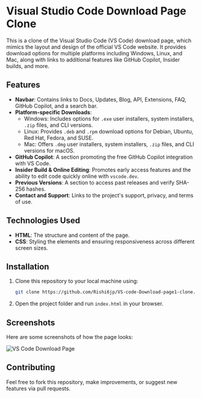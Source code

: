 # Visual Studio Code Download Page Clone

This is a clone of the Visual Studio Code (VS Code) download page, which mimics the layout and design of the official VS Code website. It provides download options for multiple platforms including Windows, Linux, and Mac, along with links to additional features like GitHub Copilot, Insider builds, and more.

## Features

- **Navbar**: Contains links to Docs, Updates, Blog, API, Extensions, FAQ, GitHub Copilot, and a search bar.
- **Platform-specific Downloads**:
  - Windows: Includes options for `.exe` user installers, system installers, `.zip` files, and CLI versions.
  - Linux: Provides `.deb` and `.rpm` download options for Debian, Ubuntu, Red Hat, Fedora, and SUSE.
  - Mac: Offers `.dmg` user installers, system installers, `.zip` files, and CLI versions for macOS.
- **GitHub Copilot**: A section promoting the free GitHub Copilot integration with VS Code.
- **Insider Build & Online Editing**: Promotes early access features and the ability to edit code quickly online with `vscode.dev`.
- **Previous Versions**: A section to access past releases and verify SHA-256 hashes.
- **Contact and Support**: Links to the project's support, privacy, and terms of use.

## Technologies Used

- **HTML**: The structure and content of the page.
- **CSS**: Styling the elements and ensuring responsiveness across different screen sizes.

## Installation

1. Clone this repository to your local machine using:

   ```bash
   git clone https://github.com/Rishi6jp/VS-code-Download-page1-clone.git
   ```

2. Open the project folder and run `index.html` in your browser.

## Screenshots

Here are some screenshots of how the page looks:

![VS Code Download Page](screenshot.png)

## Contributing

Feel free to fork this repository, make improvements, or suggest new features via pull requests.
